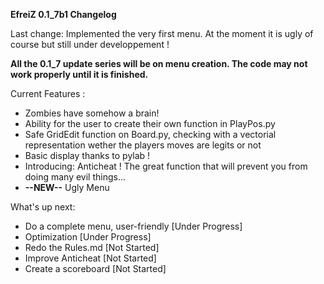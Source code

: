  **EfreiZ 0.1_7b1 Changelog**
 
 Last change: Implemented the very first menu. At the moment it is ugly of course but still under developpement !
 
 **All the 0.1_7 update series will be on menu creation. The code may not work properly until it is finished.**
 
Current Features :

- Zombies have somehow a brain!
- Ability for the user to create their own function in PlayPos.py
- Safe GridEdit function on Board.py, checking with a vectorial representation wether the players moves are legits or not
- Basic display thanks to pylab !
- Introducing: Anticheat ! The great function that will prevent you from doing many evil things...
- **--NEW--** Ugly Menu

What's up next:

- Do a complete menu, user-friendly  [Under Progress]
- Optimization [Under Progress]
- Redo the Rules.md  [Not Started]
- Improve Anticheat  [Not Started]
- Create a scoreboard  [Not Started]
